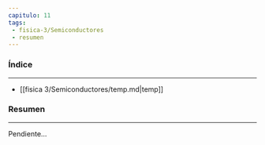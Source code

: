```yaml
---
capitulo: 11
tags: 
 - fisica-3/Semiconductores
 - resumen
---
```

### Índice
---
 * [[fisica 3/Semiconductores/temp.md|temp]]

### Resumen
---
Pendiente...